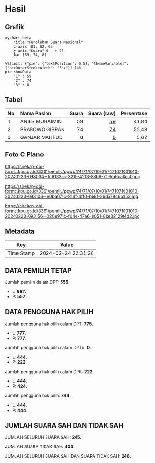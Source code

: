 # Hasil

## Grafik

```mermaid
xychart-beta
    title "Perolehan Suara Nasional"
    x-axis [01, 02, 03]
    y-axis "Suara" 0 --> 74
    bar [59, 74, 8]
```

```mermaid
%%{init: {"pie": {"textPosition": 0.5}, "themeVariables": {"pieOuterStrokeWidth": "5px"}} }%%
pie showData
    "1" : 59
    "2" : 74
    "3" : 8
```

## Tabel

| No. | Nama Paslon    | Suara | Suara (raw) | Persentase |
|:--- |:-------------- | -----:| -----------:| ----------:|
| 1   | ANIES MUHAIMIN | 59    | [59][p-1]   | 41,84      |
| 2   | PRABOWO GIBRAN | 74    | [74][p-2]   | 52,48      |
| 3   | GANJAR MAHFUD  | 8     | [8][p-3]    | 5,67       |


[p-1]: https://github.com/gigit-pemilu/pemilu-2024/blob/main/pilpres/hitung-suara/sub/74-sulawesi-tenggara/sub/71-kota-kendari/sub/07-wua-wua/sub/1001-wua-wua/sub/010-tps/sub/paslon-1.txt
[p-2]: https://github.com/gigit-pemilu/pemilu-2024/blob/main/pilpres/hitung-suara/sub/74-sulawesi-tenggara/sub/71-kota-kendari/sub/07-wua-wua/sub/1001-wua-wua/sub/010-tps/sub/paslon-2.txt
[p-3]: https://github.com/gigit-pemilu/pemilu-2024/blob/main/pilpres/hitung-suara/sub/74-sulawesi-tenggara/sub/71-kota-kendari/sub/07-wua-wua/sub/1001-wua-wua/sub/010-tps/sub/paslon-3.txt

## Foto C Plano

https://sirekap-obj-formc.kpu.go.id/3361/pemilu/ppwp/74/71/07/10/01/7471071001010-20240223-093034--fc6133ac-3215-42f3-88b9-7195b6ca8cc0.jpg

https://sirekap-obj-formc.kpu.go.id/3361/pemilu/ppwp/74/71/07/10/01/7471071001010-20240223-093106--e0ba071c-814f-4ff0-bb8f-26d578c6b853.jpg

https://sirekap-obj-formc.kpu.go.id/3361/pemilu/ppwp/74/71/07/10/01/7471071001010-20240223-093156--020e971c-f04e-47a6-8051-8be32129f4d2.jpg


## Metadata

| Key        | Value               |
| ---------- | ------------------- |
| Time Stamp | 2024-02-24 22:31:28 |


## DATA PEMILIH TETAP

Jumlah pemilih dalam DPT: **555**.
 * L: **557**.
 * P: **557**.

## DATA PENGGUNA HAK PILIH

Jumlah pengguna hak pilih dalam DPT: **775**.
 * L: **777**.
 * P: **777**.

Jumlah pengguna hak pilih dalam DPTb: **0**.
 * L: **444**.
 * P: **222**.

Jumlah pengguna hak pilih dalam DPK: **222**.
 * L: **444**.
 * P: **424**.

Jumlah pengguna hak pilih: **244**.
 * L: **444**.
 * P: **444**.

## JUMLAH SUARA SAH DAN TIDAK SAH

JUMLAH SELURUH SUARA SAH: **245**.

JUMLAH SUARA TIDAK SAH: **403**.

JUMLAH SELURUH SUARA SAH DAN SUARA TIDAK SAH: **248**.


